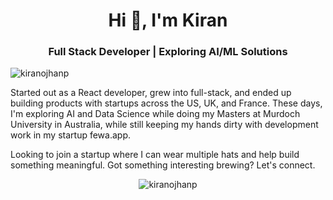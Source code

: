 <h1 align="center">Hi 👋, I'm Kiran</h1>
<h3 align="center">Full Stack Developer | Exploring AI/ML Solutions</h3>

<p align="left"> <img src="https://komarev.com/ghpvc/?username=kiranojhanp&label=Profile%20views&color=0e75b6&style=flat" alt="kiranojhanp" /> </p>
<p align="left">
  Started out as a React developer, grew into full-stack, and ended up building products with startups across the US, UK, and France. These days, I'm exploring AI and Data Science while doing my Masters at Murdoch University in Australia, while still keeping my hands dirty with development work in my startup fewa.app.

Looking to join a startup where I can wear multiple hats and help build something meaningful. Got something interesting brewing? Let's connect.

</p>

<p align="center"><img src="https://github-readme-stats.vercel.app/api/top-langs?username=kiranojhanp&show_icons=true&locale=en&layout=compact" alt="kiranojhanp" /></p>
